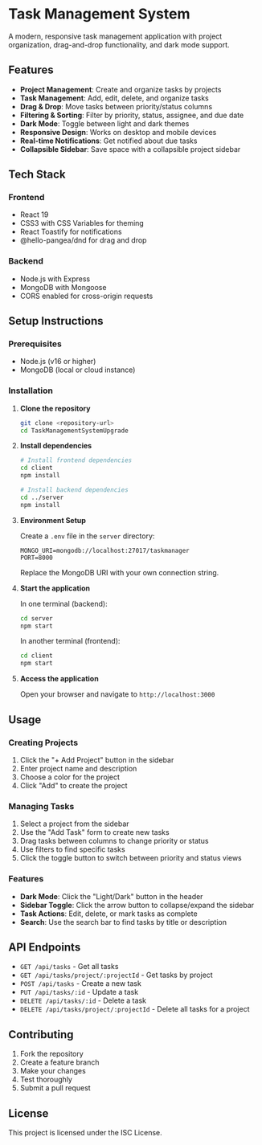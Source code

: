 # Task Management System

A modern, responsive task management application with project organization, drag-and-drop functionality, and dark mode support.

## Features

- **Project Management**: Create and organize tasks by projects
- **Task Management**: Add, edit, delete, and organize tasks
- **Drag & Drop**: Move tasks between priority/status columns
- **Filtering & Sorting**: Filter by priority, status, assignee, and due date
- **Dark Mode**: Toggle between light and dark themes
- **Responsive Design**: Works on desktop and mobile devices
- **Real-time Notifications**: Get notified about due tasks
- **Collapsible Sidebar**: Save space with a collapsible project sidebar

## Tech Stack

### Frontend
- React 19
- CSS3 with CSS Variables for theming
- React Toastify for notifications
- @hello-pangea/dnd for drag and drop

### Backend
- Node.js with Express
- MongoDB with Mongoose
- CORS enabled for cross-origin requests

## Setup Instructions

### Prerequisites
- Node.js (v16 or higher)
- MongoDB (local or cloud instance)

### Installation

1. **Clone the repository**
   ```bash
   git clone <repository-url>
   cd TaskManagementSystemUpgrade
   ```

2. **Install dependencies**
   ```bash
   # Install frontend dependencies
   cd client
   npm install
   
   # Install backend dependencies
   cd ../server
   npm install
   ```

3. **Environment Setup**
   
   Create a `.env` file in the `server` directory:
   ```env
   MONGO_URI=mongodb://localhost:27017/taskmanager
   PORT=8000
   ```
   
   Replace the MongoDB URI with your own connection string.

4. **Start the application**
   
   In one terminal (backend):
   ```bash
   cd server
   npm start
   ```
   
   In another terminal (frontend):
   ```bash
   cd client
   npm start
   ```

5. **Access the application**
   
   Open your browser and navigate to `http://localhost:3000`

## Usage

### Creating Projects
1. Click the "+ Add Project" button in the sidebar
2. Enter project name and description
3. Choose a color for the project
4. Click "Add" to create the project

### Managing Tasks
1. Select a project from the sidebar
2. Use the "Add Task" form to create new tasks
3. Drag tasks between columns to change priority or status
4. Use filters to find specific tasks
5. Click the toggle button to switch between priority and status views

### Features
- **Dark Mode**: Click the "Light/Dark" button in the header
- **Sidebar Toggle**: Click the arrow button to collapse/expand the sidebar
- **Task Actions**: Edit, delete, or mark tasks as complete
- **Search**: Use the search bar to find tasks by title or description

## API Endpoints

- `GET /api/tasks` - Get all tasks
- `GET /api/tasks/project/:projectId` - Get tasks by project
- `POST /api/tasks` - Create a new task
- `PUT /api/tasks/:id` - Update a task
- `DELETE /api/tasks/:id` - Delete a task
- `DELETE /api/tasks/project/:projectId` - Delete all tasks for a project

## Contributing

1. Fork the repository
2. Create a feature branch
3. Make your changes
4. Test thoroughly
5. Submit a pull request

## License

This project is licensed under the ISC License. 